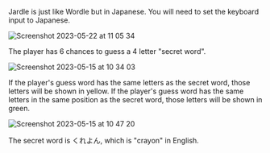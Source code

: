 Jardle is just like Wordle but in Japanese. 
You will need to set the keyboard input to Japanese. 

![Screenshot 2023-05-22 at 11 05 34](https://github.com/taksgarby/Jardle/assets/91882718/56c7eee5-2cdd-4456-b4a3-f66f74b2eb8c)

The player has 6 chances to guess a 4 letter "secret word".

![Screenshot 2023-05-15 at 10 34 03](https://github.com/taksgarby/Jardle/assets/91882718/817160d0-dc21-435f-8a4d-1fe4a6b388fd)

If the player's guess word has the same letters as the secret word, those letters will be shown in yellow. 
If the player's guess word has the same letters in the same position as the secret word, those letters will be shown in green. 

![Screenshot 2023-05-15 at 10 47 20](https://github.com/taksgarby/Jardle/assets/91882718/83e8fc9d-4e11-4041-9f3a-51a2f3a1246d)

The secret word is  くれよん, which is "crayon" in English.


